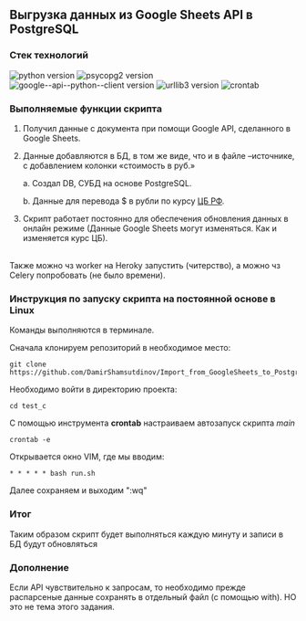 ## Выгрузка данных из Google Sheets API в PostgreSQL

### Стек технологий
![python version](https://img.shields.io/badge/Python-3.7-yellowgreen) 
![psycopg2 version](https://img.shields.io/badge/psycopg2-2.9-yellowgreen) 
![google--api--python--client version](https://img.shields.io/badge/google--api--python--client-2.55-yellowgreen) 
![urllib3 version](https://img.shields.io/badge/urllib3-1.26-yellowgreen) 
![crontab](https://img.shields.io/badge/crontab-grey) 


### Выполняемые функции скрипта

1. Получил данные с документа при помощи Google API, сделанного в Google Sheets.

2. Данные добавляются в БД, в том же виде, что и в файле –источнике, с добавлением колонки «стоимость в руб.»

   a. Создал DB, СУБД на основе PostgreSQL.

   b. Данные для перевода $ в рубли по курсу [ЦБ РФ](https://www.cbr.ru/development/SXML/).

3. Скрипт работает постоянно для обеспечения обновления данных в онлайн режиме (Данные Google Sheets могут изменяться. Как и изменяется курс ЦБ).
<br>
Также можно чз worker на Heroky запустить (читерство), а можно чз Celery попробовать (не было времени).

### Инструкция по запуску скрипта на постоянной основе в Linux
Команды выполняются в терминале. 

Сначала клонируем репозиторий в необходимое место:
```
git clone https://github.com/DamirShamsutdinov/Import_from_GoogleSheets_to_Postgres.git
```

Необходимо войти в директорию проекта:
```
cd test_c
```

С помощью инструмента **crontab** настраиваем автозапуск скрипта *main*
```
crontab -e
```

Открывается окно VIM, где мы вводим:
```
* * * * * bash run.sh
```
Далее сохраняем и выходим ":wq"

### Итог
Таким образом скрипт будет выполняться каждую минуту и записи в БД будут обновляться

### Дополнение
Если API чувствительно к запросам, 
то необходимо прежде распарсеные данные сохранять в отдельный файл (с помощью with).
НО это не тема этого задания.


